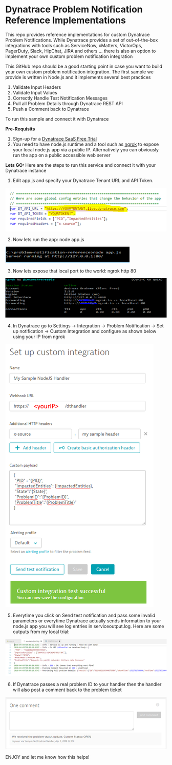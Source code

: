 # Dynatrace Problem Notification Reference Implementations
This repo provides reference implementations for custom Dynatrace Problem Notifications. While Dynatrace provides a set of out-of-the-box integrations with tools such as ServiceNow, xMatters, VictorOps, PagerDuty, Slack, HipChat, JIRA and others ... there is also an option to implement your own custom problem notification integration

This GitHub repo should be a good starting point in case you want to build your own custom problem notification integration.
The first sample we provide is written in Node.js and it implements several best practices
1. Validate Input Headers
2. Validate Input Values
3. Correctly Handle Test Notification Messages
4. Pull all Problem Details through Dynatrace REST API
5. Push a Comment back to Dynatrace

To run this sample and connect it with Dynatrace

**Pre-Requisits**
1. Sign-up for a [Dynatrace SaaS Free Trial](http://bit.ly/dtsaastrial)
2. You need to have node.js runtime and a tool such as [ngrok](https://ngrok.com/) to expose your local node.js app via a public IP. Alternatively you can obviously run the app on a public accessible web server

**Lets GO:**
Here are the steps to run this service and connect it with your Dynatrace instance

1. Edit app.js and specify your Dynatrace Tenant URL and API Token.

![](./images/editappjs.png)

2. Now lets run the app: node app.js

![](./images/runnodeapp.png)

3. Now lets expose that local port to the world: ngrok http 80

![](./images/runngrok.png)

4. In Dynatrace go to Settings -> Integration -> Problem Notification -> Set up notification -> Custom Integration and configure as shown below using your IP from ngrok

![](./images/customintegration.png)

5. Everytime you click on Send test notification and pass some invalid parameters or everytime Dynatrace actually sends information to your node.js app you will see log entries in serviceoutput.log. Here are some outputs from my local trial:

![](./images/logoutput.png)

6. If Dynatrace passes a real problem ID to your handler then the handler will also post a comment back to the problem ticket

![](./images/problemcomment.png)

ENJOY and let me know how this helps!